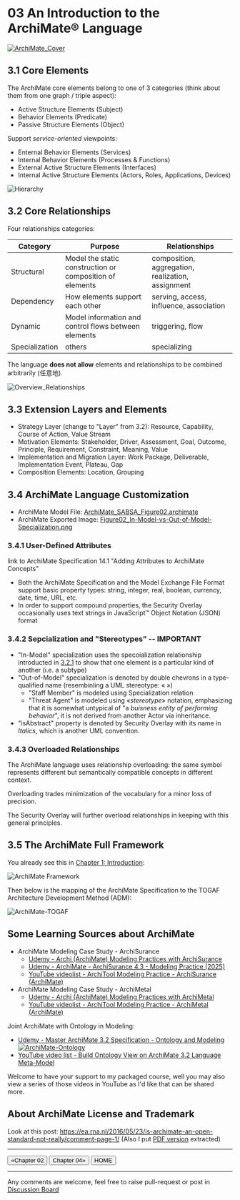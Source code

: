 # 03 An Introduction to the ArchiMate® Language

[![ArchiMate_Cover](./img/ArchiMate_Spec_Cover.png)](https://www.opengroup.org/archimate-forum/archimate-overview)

## 3.1 Core Elements

The ArchiMate core elements belong to one of 3 categories (think about them from one graph / triple aspect):

 - Active Structure Elements (Subject)
 - Behavior Elements (Predicate)
 - Passive Structure Elements (Object)

Support _service-oriented_ viewpoints:

- Enternal Behavior Elements (Services)
- Internal Behavior Elements (Processes & Functions)
- External Active Structure Elements (Interfaces)
- Internal Active Structure Elements (Actors, Roles, Applications, Devices)

![Hierarchy](./img/Hierarchy_of_Behavior_and_Structure_Elements.png)

## 3.2 Core Relationships

Four relationships categories:

| Category | Purpose | Relationships |
| --- | --- | --- |
| Structural | Model the static construction or composition of elements | composition, aggregation, realization, assignment |
| Dependency | How elements support each other | serving, access, influence, association |
| Dynamic | Model information and control flows between elements | triggering, flow |
| Specialization | others | specializing |

The language __does not allow__ elements and relationships to be combined arbitrarily (任意地).

![Overview_Relationships](./img/Overview_of_Relationships.png)

## 3.3 Extension Layers and Elements

- Strategy Layer (change to "Layer" from 3.2): Resource, Capability, Course of Action, Value Stream
- Motivation Elements: Stakeholder, Driver, Assessment, Goal, Outcome, Principle, Requirement, Constraint, Meaning, Value
- Implementation and Migration Layer: Work Package, Deliverable, Implementation Event, Plateau, Gap
- Composition Elements: Location, Grouping

## 3.4 ArchiMate Language Customization

- ArchiMate Model File: [ArchiMate_SABSA_Figure02.archimate](./ArchiMate_SABSA_Figure02.archimate)
- ArchiMate Exported Image: [Figure02_In-Model-vs-Out-of-Model-Specialization.png](./Figure02_In-Model-vs-Out-of-Model-Specialization.png)

### 3.4.1 User-Defined Attributes

link to ArchiMate Specification 14.1 "Adding Attributes to ArchiMate Concepts"
- Both the ArchiMate Specification and the Model Exchange File Format support basic property types: string, integer, real, boolean, currency, date, time, URL, etc.
- In order to support compound properties, the Security Overlay occasionally uses text strings in JavaScript™ Object Notation (JSON) format

### 3.4.2 Sepcialization and "Stereotypes" -- IMPORTANT

- "In-Model" specialization uses the specoialization relationship introducted in [3.2.1](#32-core-relationships) to show that one element is a particular kind of another (i.e. a subtype)
- "Out-of-Model" specialization is denoted by double chevrons in a type-qualified name (resembinling a UML stereotype: « »)
  - "Staff Member" is modeled using Specialization relation
  - "Threat Agent" is modeled using «_stereotype_» notation, emphasizing that it is somewhat untypical of "a _buisness entity of performing behavior_", it is not derived from another Actor via inheritance.
- "isAbstract" property is denoted by Security Overlay with its name in _Italics_, which is another UML convention.

### 3.4.3 Overloaded Relationships

The ArchiMate language uses relationship overloading: the same symbol represents different but semantically compatible concepts in different context.

Overloading trades minimization of the vocabulary for a minor loss of precision.

The Security Overlay will further overload relationships in keeping with this general principles.

## 3.5 The ArchiMate Full Framework

You already see this in [Chapter 1: Introduction](../01_Introduction/README.md):

![ArchiMate Framework](../01_Introduction/img/fig-ArchiMate-Full-Framework.png)

Then below is the mapping of the ArchiMate Specification to the TOGAF Architecture Development Method (ADM):

![ArchiMate-TOGAF](./img/ArchiMate-TOGAF.png)

## Some Learning Sources about ArchiMate

- ArchiMate Modeling Case Study - ArchiSurance
  - [Udemy - Archi (ArchiMate) Modeling Practices with ArchiSurance](https://www.udemy.com/course/archi-archimate-modeling-practices-with-archisurance/)
  - [Udemy - ArchiMate - ArchiSurance 4.3 - Modeling Practice (2025)](https://www.udemy.com/course/archimate-archisurance-modeling-practice-2025/)
  - [YouTube videolist - ArchiTool Modeling Practice - ArchiSurance (ArchiMate)](https://www.youtube.com/playlist?list=PL6DEHvciXKeXj1IlGBRB0KMaSv5Xt38uk)
- ArchiMate Modeling Case Study - ArchiMetal
  - [Udemy - Archi (ArchiMate) Modeling Practices with ArchiMetal](https://www.udemy.com/course/archi-archimate-modeling-practices-with-archimetal/)
  - [YouTube videolist - ArchiTool Modeling Practice - ArchiMetal (ArchiMate)](https://studio.youtube.com/playlist/PL6DEHvciXKeW_08V5guF_LIaxTOnx5b-s/edit)

Joint ArchiMate with Ontology in Modeling:

- [Udemy - Master ArchiMate 3.2 Specification - Ontology and Modeling](https://www.udemy.com/course/build-ontology-view-with-learning-archimate/?referralCode=6A3B23ADD67551B38D2B)
  [![ArchiMate-Ontology](./img/Master-ArchiMate-Specification-with-Ontology.png)](https://www.udemy.com/course/build-ontology-view-with-learning-archimate/?referralCode=6A3B23ADD67551B38D2B)
- [YouTube video list - Build Ontology View on ArchiMate 3.2 Language Meta-Model](https://studio.youtube.com/playlist/PL6DEHvciXKeUWWe--FiiSIyga0vt3kBpI/edit)

Welcome to have your support to my packaged course, well you may also view a series of those videos in YouTube as I'd like that can be shared more.

## About ArchiMate License and Trademark

Look at this post: https://ea.rna.nl/2016/05/23/is-archimate-an-open-standard-not-really/comment-page-1/ (Also I put [PDF version](./Is_ArchiMate_an_Open_Standard_Not_really.pdf) extracted)

---

[<button type="button">«Chapter 02</button>](../02_Rationale_of_Alignment/README.md) [<button type="button">Chapter 04»</button>](../04_Align_SABSA_and_ArchiMate_Framework/README.md) [<button type="button">HOME</button>](../README.md)

---

Any comments are welcome, feel free to raise pull-request or post in [Discussion Board](https://github.com/yasenstar/ArchiMate_SABSA/discussions)